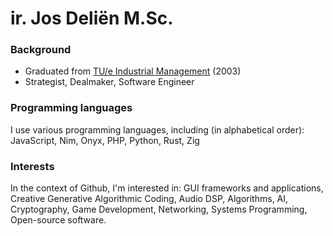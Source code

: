 # ir. Jos Deliën M.Sc.

### Background

- Graduated from [TU/e Industrial Management](https://www.tue.nl/) (2003)
- Strategist, Dealmaker, Software Engineer

### Programming languages

I use various programming languages, including (in alphabetical order):
JavaScript, Nim, Onyx, PHP, Python, Rust, Zig 

### Interests

In the context of Github, I'm interested in: 
GUI frameworks and applications, Creative Generative Algorithmic Coding, Audio DSP, Algorithms, AI, Cryptography, Game Development, Networking, Systems Programming, Open-source software.
